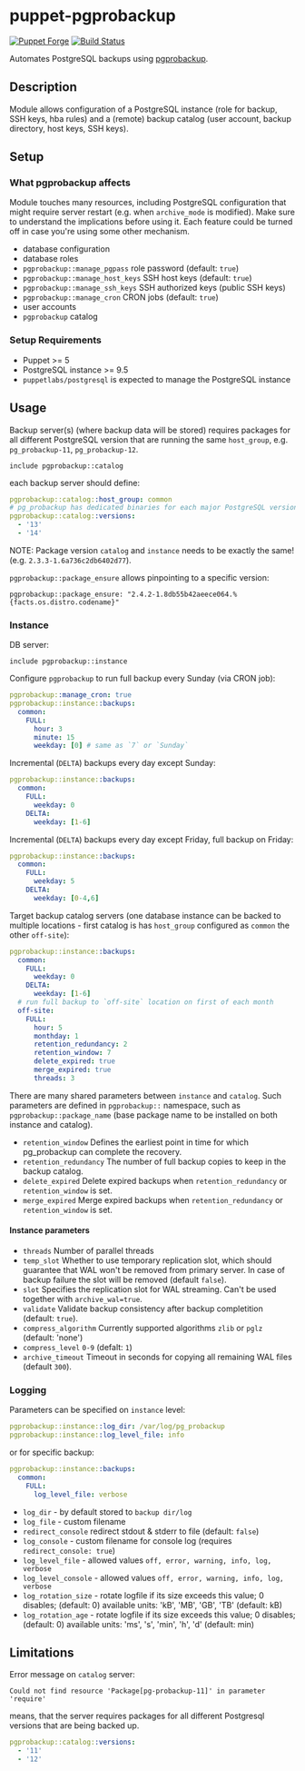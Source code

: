 # puppet-pgprobackup

[![Puppet
Forge](http://img.shields.io/puppetforge/v/deric/pgprobackup.svg)](https://forge.puppet.com/modules/deric/pgprobackup) [![Build Status](https://img.shields.io/github/workflow/status/deric/puppet-pgprobackup/Static%20&%20Spec%20Tests/master)](https://github.com/deric/puppet-pgprobackup/actions?query=branch%3Amaster)



Automates PostgreSQL backups using [pgprobackup](https://postgrespro.github.io/pg_probackup/).

## Description

Module allows configuration of a PostgreSQL instance (role for backup, SSH keys, hba rules) and a (remote) backup catalog (user account, backup directory, host keys, SSH keys).

## Setup

### What pgprobackup affects

Module touches many resources, including PostgreSQL configuration that might require server restart (e.g. when `archive_mode` is modified). Make sure to understand the implications before using it. Each feature could be turned off in case you're using some other mechanism.

 - database configuration
 - database roles
 - `pgprobackup::manage_pgpass` role password (default: `true`)
 - `pgprobackup::manage_host_keys` SSH host keys (default: `true`)
 - `pgprobackup::manage_ssh_keys` SSH authorized keys (public SSH keys)
 - `pgprobackup::manage_cron` CRON jobs (default: `true`)
 - user accounts
 - `pgprobackup` catalog

### Setup Requirements

 - Puppet >= 5
 - PostgreSQL instance >= 9.5
 - `puppetlabs/postgresql` is expected to manage the PostgreSQL instance

## Usage

Backup server(s) (where backup data will be stored) requires packages for all different PostgreSQL version that are running the same `host_group`, e.g. `pg_probackup-11`, `pg_probackup-12`.
```puppet
include pgprobackup::catalog
```

each backup server should define:
```yaml
pgprobackup::catalog::host_group: common
# pg_probackup has dedicated binaries for each major PostgreSQL versions
pgprobackup::catalog::versions:
  - '13'
  - '14'
```

NOTE: Package version `catalog` and `instance` needs to be exactly the same! (e.g. `2.3.3-1.6a736c2db6402d77`).

`pgprobackup::package_ensure` allows pinpointing to a specific version:
```puppet
pgprobackup::package_ensure: "2.4.2-1.8db55b42aeece064.%{facts.os.distro.codename}"
```

### Instance

DB server:
```puppet
include pgprobackup::instance
```
Configure `pgprobackup` to run full backup every Sunday (via CRON job):
```yaml
pgprobackup::manage_cron: true
pgprobackup::instance::backups:
  common:
    FULL:
      hour: 3
      minute: 15
      weekday: [0] # same as `7` or `Sunday`
```
Incremental (`DELTA`) backups every day except Sunday:
```yaml
pgprobackup::instance::backups:
  common:
    FULL:
      weekday: 0
    DELTA:
      weekday: [1-6]
```

Incremental (`DELTA`) backups every day except Friday, full backup on Friday:
```yaml
pgprobackup::instance::backups:
  common:
    FULL:
      weekday: 5
    DELTA:
      weekday: [0-4,6]
```

Target backup catalog servers (one database instance can be backed to multiple locations - first catalog is has `host_group` configured as `common` the other `off-site`):


```yaml
pgprobackup::instance::backups:
  common:
    FULL:
      weekday: 0
    DELTA:
      weekday: [1-6]
  # run full backup to `off-site` location on first of each month
  off-site:
    FULL:
      hour: 5
      monthday: 1
      retention_redundancy: 2
      retention_window: 7
      delete_expired: true
      merge_expired: true
      threads: 3
```


There are many shared parameters between `instance` and `catalog`. Such parameters are defined in `pgprobackup::` namespace, such as `pgprobackup::package_name` (base package name to be installed on both instance and catalog).

 * `retention_window` Defines the earliest point in time for which pg_probackup can complete the recovery.
 * `retention_redundancy` The number of full backup copies to keep in the backup catalog.
 * `delete_expired` Delete expired backups when `retention_redundancy` or `retention_window` is set.
 * `merge_expired` Merge expired backups when `retention_redundancy` or `retention_window` is set.

#### Instance parameters

  * `threads` Number of parallel threads
  * `temp_slot` Whether to use temporary replication slot, which should guarantee that WAL won't be removed from primary server. In case of backup failure the slot will be removed (default `false`).
  * `slot` Specifies the replication slot for WAL streaming. Can't be used together with `archive_wal=true`.
  * `validate` Validate backup consistency after backup completition (default: `true`).
  * `compress_algorithm` Currently supported algorithms `zlib` or `pglz` (default: 'none')
  * `compress_level` `0-9` (defalt: `1`)
  * `archive_timeout` Timeout in seconds for copying all remaining WAL files (default `300`).

### Logging

Parameters can be specified on `instance` level:

```yaml
pgprobackup::instance::log_dir: /var/log/pg_probackup
pgprobackup::instance::log_level_file: info
```

or for specific backup:
```yaml
pgprobackup::instance::backups:
  common:
    FULL:
      log_level_file: verbose
```

 * `log_dir` - by default stored to `backup dir/log`
 * `log_file` - custom filename
 * `redirect_console` redirect stdout & stderr to file (default: `false`)
 * `log_console` - custom filename for console log (requires `redirect_console: true`)
 * `log_level_file` - allowed values `off, error, warning, info, log, verbose`
 * `log_level_console` - allowed values `off, error, warning, info, log, verbose`
 * `log_rotation_size` - rotate logfile if its size exceeds this value; 0 disables; (default: 0) available units: 'kB', 'MB', 'GB', 'TB' (default: kB)
 * `log_rotation_age` - rotate logfile if its size exceeds this value; 0 disables; (default: 0) available units: 'ms', 's', 'min', 'h', 'd' (default: min)

## Limitations

Error message on `catalog` server:
```
Could not find resource 'Package[pg-probackup-11]' in parameter 'require'
```

means, that the server requires packages for all different Postgresql versions that are being backed up.
```yaml
pgprobackup::catalog::versions:
  - '11'
  - '12'
```